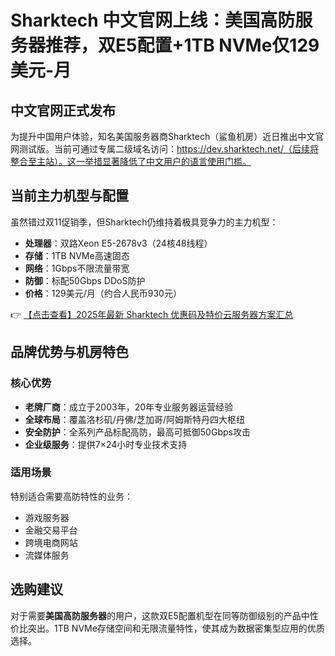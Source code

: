 # Sharktech 中文官网上线：美国高防服务器推荐，双E5配置+1TB NVMe仅129美元-月

## 中文官网正式发布

为提升中国用户体验，知名美国服务器商Sharktech（鲨鱼机房）近日推出中文官网测试版。当前可通过专属二级域名访问：https://dev.sharktech.net/（后续将整合至主站）。这一举措显著降低了中文用户的语言使用门槛。

## 当前主力机型与配置

虽然错过双11促销季，但Sharktech仍维持着极具竞争力的主力机型：
- **处理器**：双路Xeon E5-2678v3（24核48线程）
- **存储**：1TB NVMe高速固态
- **网络**：1Gbps不限流量带宽
- **防御**：标配50Gbps DDoS防护
- **价格**：129美元/月（约合人民币930元）

👉 [【点击查看】2025年最新 Sharktech 优惠码及特价云服务器方案汇总](https://bit.ly/Sharktech)

## 品牌优势与机房特色

### 核心优势
- **老牌厂商**：成立于2003年，20年专业服务器运营经验
- **全球布局**：覆盖洛杉矶/丹佛/芝加哥/阿姆斯特丹四大枢纽
- **安全防护**：全系列产品标配高防，最高可抵御50Gbps攻击
- **企业级服务**：提供7×24小时专业技术支持

### 适用场景
特别适合需要高防特性的业务：
- 游戏服务器
- 金融交易平台
- 跨境电商网站
- 流媒体服务

## 选购建议

对于需要**美国高防服务器**的用户，这款双E5配置机型在同等防御级别的产品中性价比突出。1TB NVMe存储空间和无限流量特性，使其成为数据密集型应用的优质选择。